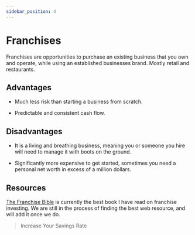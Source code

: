 ```yaml
---
sidebar_position: 4
---
```


# Franchises

Franchises are opportunities to purchase an existing business that you own and operate, while using an established businesses brand. Mostly retail and restaurants.

## Advantages

* Much less risk than starting a business from scratch.

* Predictable and consistent cash flow.

## Disadvantages

* It is a living and breathing business, meaning you or someone you hire will need to manage it with boots on the ground.

* Significantly more expensive to get started, sometimes you need a personal net worth in excess of a million dollars.

## Resources

[The Franchise Bible](https://www.amazon.com/dp/B01N95E8IW/ref=dp-kindle-redirect?_encoding=UTF8&btkr=1) is currently the best book I have read on franchise investing. We are still in the process of finding the best web resource, and will add it once we do.

>Increase Your Savings Rate